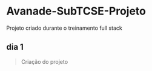# Avanade-SubTCSE-Projeto

Projeto criado durante o treinamento full stack

## dia 1 

> Criação do projeto 

